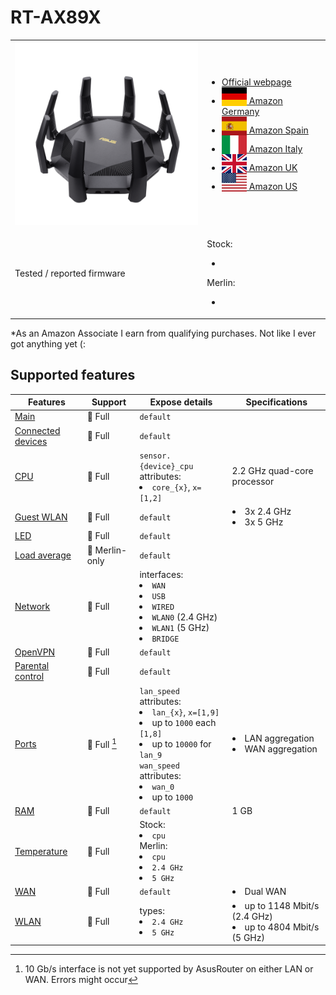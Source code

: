 # RT-AX89X

<table>
<tr><td><img src="/devices/RT-AX89X.png" width="300"></td><td>

- [Official webpage](https://www.asus.com/networking-iot-servers/wifi-routers/asus-wifi-routers/rt-ax89x/)
- [<img src="/flags/de.svg" height="30" style="vertical-align:bottom;" alt="Germany"> Amazon Germany](https://amzn.to/3trFMmS)
- [<img src="/flags/es.svg" height="30" style="vertical-align:bottom;" alt="Spain"> Amazon Spain](https://amzn.to/3tpTff3)
- [<img src="/flags/it.svg" height="30" style="vertical-align:bottom;" alt="Italy"> Amazon Italy](https://amzn.to/3fZAagy)
- [<img src="/flags/gb.svg" height="30" style="vertical-align:bottom;" alt="UK"> Amazon UK](https://amzn.to/3X0GLYI)
- [<img src="/flags/us.svg" height="30" style="vertical-align:bottom;" alt="USA"> Amazon US](https://amzn.to/3hsJh9W)
</td></tr>
<tr><td>Tested / reported firmware</td><td>

Stock:
- ` `

Merlin:
- ` `
</td></tr>
</table>

*As an Amazon Associate I earn from qualifying purchases. Not like I ever got anything yet (:

## Supported features

|Features|Support|Expose details|Specifications|
|--------|-------|--------------|--------------|
|[Main](/features/0_main.md)|:green_heart: Full|`default`|
|[Connected devices](/features/connected-devices.md)|:green_heart: Full|`default`|
|[CPU](/features/cpu.md)|:green_heart: Full|`sensor.{device}_cpu` attributes:<li>`core_{x}`, `x=[1,2]`</li>|2.2 GHz quad-core processor|
|[Guest WLAN](/features/guest-wlan.md)|:green_heart: Full|`default`|<li>3x 2.4 GHz</li><li>3x 5 GHz</li>|
|[LED](/features/led.md)|:green_heart: Full|`default`|
|[Load average](/features/load-average.md)|:yellow_heart: Merlin-only|`default`|
|[Network](/features/network.md)|:green_heart: Full|interfaces:<li>`WAN`</li><li>`USB`</li><li>`WIRED`</li><li>`WLAN0` (2.4 GHz)</li><li>`WLAN1` (5 GHz)</li><li>`BRIDGE`</li>|
|[OpenVPN](/features/openvpn.md)|:green_heart: Full|`default`|
|[Parental control](/features/parental-control.md)|:green_heart: Full|`default`|
|[Ports](/features/ports.md)|:green_heart: Full [^10gbps]|`lan_speed` attributes:<li>`lan_{x}`, `x=[1,9]`</li><li>up to `1000` each `[1,8]`</li><li>up to `10000` for `lan_9`</li>`wan_speed` attributes:<li>`wan_0`</li><li>up to `1000`</li>|<li>LAN aggregation</li><li>WAN aggregation</li>|
|[RAM](/features/ram.md)|:green_heart: Full|`default`|1 GB|
|[Temperature](/features/temperature.md)|:green_heart: Full|Stock:<li>`cpu`</li>Merlin:<li>`cpu`</li><li>`2.4 GHz`</li><li>`5 GHz`</li>|
|[WAN](/features/wan.md)|:green_heart: Full|`default`|<li>Dual WAN</li>|
|[WLAN](/features/wlan.md)|:green_heart: Full|types:<li>`2.4 GHz`</li><li>`5 GHz`</li>|<li>up to 1148 Mbit/s (2.4 GHz)</li><li>up to 4804 Mbit/s (5 GHz)</li>|

[^10gbps]: 10 Gb/s interface is not yet supported by AsusRouter on either LAN or WAN. Errors might occur
